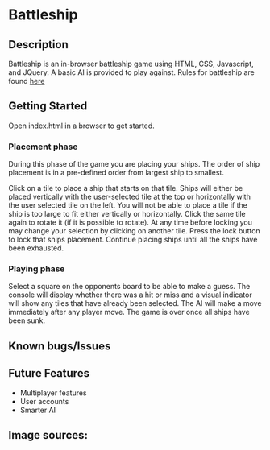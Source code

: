 # Battleship

## Description
Battleship is an in-browser battleship game using HTML, CSS, Javascript, and JQuery. A basic AI is provided to play against.
Rules for battleship are found [here](https://www.cs.nmsu.edu/~bdu/TA/487/brules.htm)

## Getting Started
Open index.html in a browser to get started.

### Placement phase
During this phase of the game you are placing your ships. The order of ship placement is in a pre-defined order from largest ship to smallest. 

Click on a tile to place a ship that starts on that tile. Ships will either be placed vertically with the user-selected tile at the top or horizontally with the user selected tile on the left. You will not be able to place a tile if the ship is too large to fit either vertically or horizontally. Click the same tile again to rotate it (if it is possible to rotate). At any time before locking you may change your selection by clicking on another tile. Press the lock button to lock that ships placement. Continue placing ships until all the ships have been exhausted.

### Playing phase
Select a square on the opponents board to be able to make a guess. The console will display whether there was a hit or miss and a visual indicator will show any tiles that have already been selected. The AI will make a move immediately after any player move. The game is over once all ships have been sunk.


## Known bugs/Issues


## Future Features
- Multiplayer features
- User accounts
- Smarter AI 



## Image sources:
